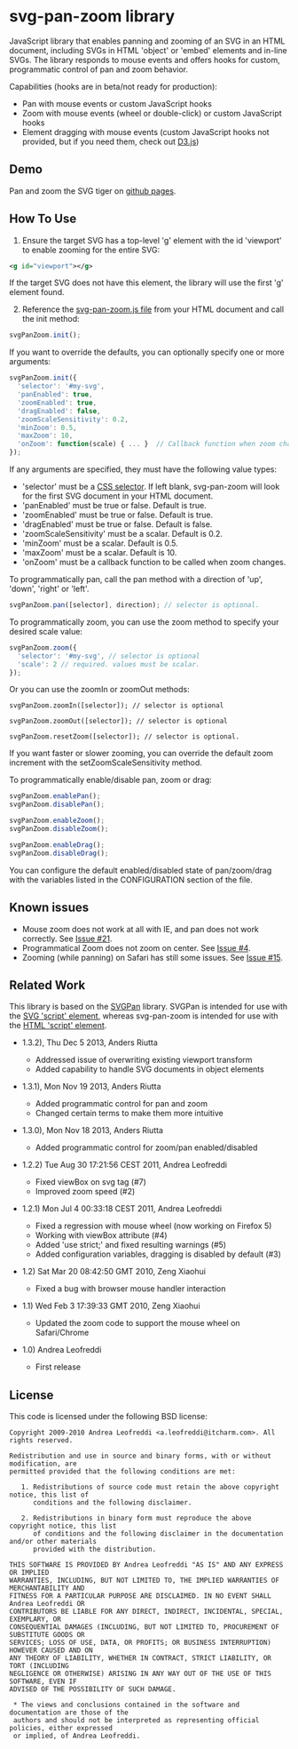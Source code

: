 svg-pan-zoom library
==========================

JavaScript library that enables panning and zooming of an SVG in an HTML document, including SVGs in HTML 'object' or 'embed' elements and in-line SVGs. The library responds to mouse events and offers hooks for custom, programmatic control of pan and zoom behavior.

Capabilities (hooks are in beta/not ready for production):
  * Pan with mouse events or custom JavaScript hooks
  * Zoom with mouse events (wheel or double-click) or custom JavaScript hooks
  * Element dragging with mouse events (custom JavaScript hooks not provided, but if you need them, check out [D3.js](http://d3js.org/))

Demo
----
 Pan and zoom the SVG tiger on [github pages](http://ariutta.github.io/svg-pan-zoom/).

How To Use
----------

1) Ensure the target SVG has a top-level 'g' element with the id 'viewport' to enable zooming for the entire SVG:

```xml
<g id="viewport"></g>
```

If the target SVG does not have this element, the library will use the first 'g' element found.

2) Reference the [svg-pan-zoom.js file](http://ariutta.github.io/svg-pan-zoom/svg-pan-zoom.js) from your HTML document and call the init method:

```js
svgPanZoom.init();
```

If you want to override the defaults, you can optionally specify one or more arguments:


```js
svgPanZoom.init({
  'selector': '#my-svg',
  'panEnabled': true, 
  'zoomEnabled': true,
  'dragEnabled': false,
  'zoomScaleSensitivity': 0.2,
  'minZoom': 0.5,
  'maxZoom': 10,
  'onZoom': function(scale) { ... }  // Callback function when zoom changes.
});
```

If any arguments are specified, they must have the following value types:
* 'selector' must be a [CSS selector](http://www.w3.org/TR/CSS2/selector.html). If left blank, svg-pan-zoom will look for the first SVG document in your HTML document.
* 'panEnabled' must be true or false. Default is true.
* 'zoomEnabled' must be true or false. Default is true.
* 'dragEnabled' must be true or false. Default is false.
* 'zoomScaleSensitivity' must be a scalar. Default is 0.2.
* 'minZoom' must be a scalar. Default is 0.5.
* 'maxZoom' must be a scalar. Default is 10.
* 'onZoom' must be a callback function to be called when zoom changes.


To programmatically pan, call the pan method with a direction of 'up', 'down', 'right' or 'left'.

```js
svgPanZoom.pan([selector], direction); // selector is optional.
```

To programmatically zoom, you can use the zoom method to specify your desired scale value:

```js
svgPanZoom.zoom({
  'selector': '#my-svg', // selector is optional
  'scale': 2 // required. values must be scalar.
});
```

Or you can use the zoomIn or zoomOut methods:

```
svgPanZoom.zoomIn([selector]); // selector is optional

svgPanZoom.zoomOut([selector]); // selector is optional

svgPanZoom.resetZoom([selector]); // selector is optional.
```

If you want faster or slower zooming, you can override the default zoom increment with the setZoomScaleSensitivity method.

To programmatically enable/disable pan, zoom or drag:

```js
svgPanZoom.enablePan();
svgPanZoom.disablePan();

svgPanZoom.enableZoom();
svgPanZoom.disableZoom();

svgPanZoom.enableDrag();
svgPanZoom.disableDrag();
```

You can configure the default enabled/disabled state of pan/zoom/drag with the variables listed in the CONFIGURATION section of the file.

Known issues
------------
  * Mouse zoom does not work at all with IE, and pan does not work correctly. See [Issue #21](https://github.com/ariutta/svg-pan-zoom/issues/21).
  * Programmatical Zoom does not zoom on center. See [Issue #4](https://github.com/ariutta/svg-pan-zoom/issues/4).
  * Zooming (while panning) on Safari has still some issues. See [Issue #15](https://github.com/ariutta/svg-pan-zoom/issues/15).

Related Work
------------
This library is based on the [SVGPan](https://code.google.com/p/svgpan/) library. SVGPan is intended for use with the [SVG 'script' element](http://www.w3.org/TR/SVG/script.html), whereas svg-pan-zoom is intended for use with the [HTML 'script' element](http://www.w3.org/TR/html401/interact/scripts.html).

  * 1.3.2), Thu Dec 5 2013, Anders Riutta
    * Addressed issue of overwriting existing viewport transform
    * Added capability to handle SVG documents in object elements
 
  * 1.3.1), Mon Nov 19 2013, Anders Riutta
    * Added programmatic control for pan and zoom 
    * Changed certain terms to make them more intuitive

  * 1.3.0), Mon Nov 18 2013, Anders Riutta
    * Added programmatic control for zoom/pan enabled/disabled

  * 1.2.2) Tue Aug 30 17:21:56 CEST 2011, Andrea Leofreddi
    * Fixed viewBox on svg tag (#7)
    * Improved zoom speed (#2)

  * 1.2.1) Mon Jul  4 00:33:18 CEST 2011, Andrea Leofreddi
    * Fixed a regression with mouse wheel (now working on Firefox 5)
    * Working with viewBox attribute (#4)
    * Added 'use strict;' and fixed resulting warnings (#5)
    * Added configuration variables, dragging is disabled by default (#3)

  * 1.2) Sat Mar 20 08:42:50 GMT 2010, Zeng Xiaohui
    * Fixed a bug with browser mouse handler interaction

  * 1.1) Wed Feb  3 17:39:33 GMT 2010, Zeng Xiaohui
    * Updated the zoom code to support the mouse wheel on Safari/Chrome

  * 1.0) Andrea Leofreddi
    * First release

License
-------
 This code is licensed under the following BSD license:

 ```
 Copyright 2009-2010 Andrea Leofreddi <a.leofreddi@itcharm.com>. All rights reserved.
 
 Redistribution and use in source and binary forms, with or without modification, are
 permitted provided that the following conditions are met:
 
    1. Redistributions of source code must retain the above copyright notice, this list of
       conditions and the following disclaimer.
 
    2. Redistributions in binary form must reproduce the above copyright notice, this list
       of conditions and the following disclaimer in the documentation and/or other materials
       provided with the distribution.
 
 THIS SOFTWARE IS PROVIDED BY Andrea Leofreddi "AS IS" AND ANY EXPRESS OR IMPLIED
 WARRANTIES, INCLUDING, BUT NOT LIMITED TO, THE IMPLIED WARRANTIES OF MERCHANTABILITY AND
 FITNESS FOR A PARTICULAR PURPOSE ARE DISCLAIMED. IN NO EVENT SHALL Andrea Leofreddi OR
 CONTRIBUTORS BE LIABLE FOR ANY DIRECT, INDIRECT, INCIDENTAL, SPECIAL, EXEMPLARY, OR
 CONSEQUENTIAL DAMAGES (INCLUDING, BUT NOT LIMITED TO, PROCUREMENT OF SUBSTITUTE GOODS OR
 SERVICES; LOSS OF USE, DATA, OR PROFITS; OR BUSINESS INTERRUPTION) HOWEVER CAUSED AND ON
 ANY THEORY OF LIABILITY, WHETHER IN CONTRACT, STRICT LIABILITY, OR TORT (INCLUDING
 NEGLIGENCE OR OTHERWISE) ARISING IN ANY WAY OUT OF THE USE OF THIS SOFTWARE, EVEN IF
 ADVISED OF THE POSSIBILITY OF SUCH DAMAGE.
 
  * The views and conclusions contained in the software and documentation are those of the
  authors and should not be interpreted as representing official policies, either expressed
  or implied, of Andrea Leofreddi.
```
